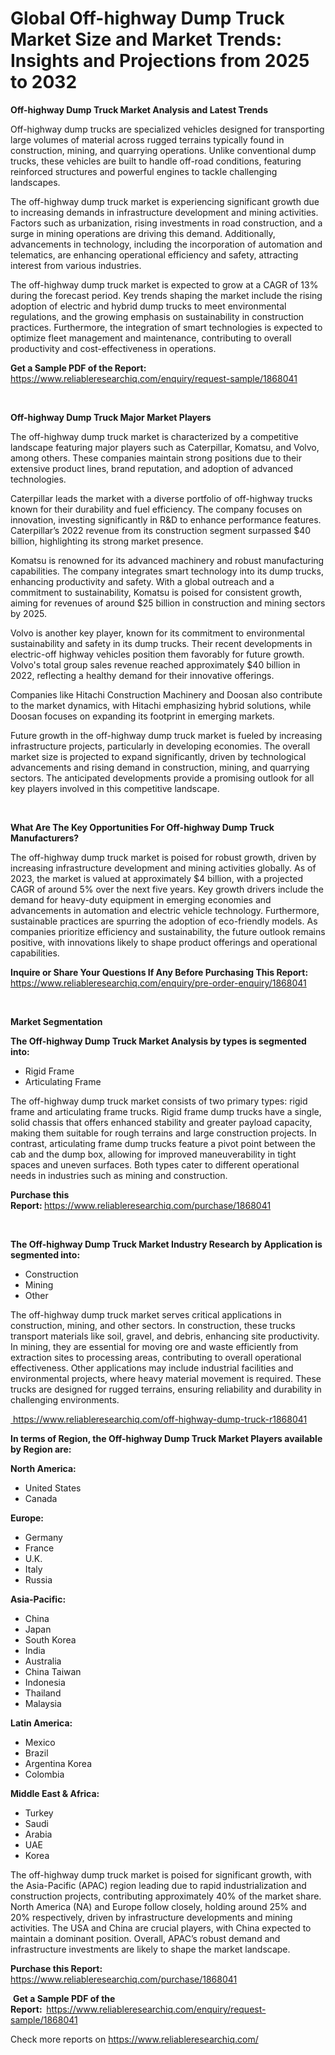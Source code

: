 <p><h1>Global Off-highway Dump Truck Market Size and Market Trends: Insights and Projections from 2025 to 2032</h1></p><p><strong>Off-highway Dump Truck Market Analysis and Latest Trends</strong></p>
<p><p>Off-highway dump trucks are specialized vehicles designed for transporting large volumes of material across rugged terrains typically found in construction, mining, and quarrying operations. Unlike conventional dump trucks, these vehicles are built to handle off-road conditions, featuring reinforced structures and powerful engines to tackle challenging landscapes.</p><p>The off-highway dump truck market is experiencing significant growth due to increasing demands in infrastructure development and mining activities. Factors such as urbanization, rising investments in road construction, and a surge in mining operations are driving this demand. Additionally, advancements in technology, including the incorporation of automation and telematics, are enhancing operational efficiency and safety, attracting interest from various industries.</p><p>The off-highway dump truck market is expected to grow at a CAGR of 13% during the forecast period. Key trends shaping the market include the rising adoption of electric and hybrid dump trucks to meet environmental regulations, and the growing emphasis on sustainability in construction practices. Furthermore, the integration of smart technologies is expected to optimize fleet management and maintenance, contributing to overall productivity and cost-effectiveness in operations.</p></p>
<p><strong>Get a Sample PDF of the Report:&nbsp;</strong> <a href="https://www.reliableresearchiq.com/enquiry/request-sample/1868041?utm_campaign=2947&utm_medium=2&utm_source=Github&utm_content=ia&utm_term=31032025&utm_id=off-highway-dump-truck">https://www.reliableresearchiq.com/enquiry/request-sample/1868041</a></p>
<p>&nbsp;</p>
<p><strong>Off-highway Dump Truck Major Market Players</strong></p>
<p><p>The off-highway dump truck market is characterized by a competitive landscape featuring major players such as Caterpillar, Komatsu, and Volvo, among others. These companies maintain strong positions due to their extensive product lines, brand reputation, and adoption of advanced technologies.</p><p>Caterpillar leads the market with a diverse portfolio of off-highway trucks known for their durability and fuel efficiency. The company focuses on innovation, investing significantly in R&D to enhance performance features. Caterpillar’s 2022 revenue from its construction segment surpassed $40 billion, highlighting its strong market presence.</p><p>Komatsu is renowned for its advanced machinery and robust manufacturing capabilities. The company integrates smart technology into its dump trucks, enhancing productivity and safety. With a global outreach and a commitment to sustainability, Komatsu is poised for consistent growth, aiming for revenues of around $25 billion in construction and mining sectors by 2025.</p><p>Volvo is another key player, known for its commitment to environmental sustainability and safety in its dump trucks. Their recent developments in electric-off highway vehicles position them favorably for future growth. Volvo's total group sales revenue reached approximately $40 billion in 2022, reflecting a healthy demand for their innovative offerings.</p><p>Companies like Hitachi Construction Machinery and Doosan also contribute to the market dynamics, with Hitachi emphasizing hybrid solutions, while Doosan focuses on expanding its footprint in emerging markets.</p><p>Future growth in the off-highway dump truck market is fueled by increasing infrastructure projects, particularly in developing economies. The overall market size is projected to expand significantly, driven by technological advancements and rising demand in construction, mining, and quarrying sectors. The anticipated developments provide a promising outlook for all key players involved in this competitive landscape.</p></p>
<p>&nbsp;</p>
<p><strong>What Are The Key Opportunities For Off-highway Dump Truck Manufacturers?</strong></p>
<p><p>The off-highway dump truck market is poised for robust growth, driven by increasing infrastructure development and mining activities globally. As of 2023, the market is valued at approximately $4 billion, with a projected CAGR of around 5% over the next five years. Key growth drivers include the demand for heavy-duty equipment in emerging economies and advancements in automation and electric vehicle technology. Furthermore, sustainable practices are spurring the adoption of eco-friendly models. As companies prioritize efficiency and sustainability, the future outlook remains positive, with innovations likely to shape product offerings and operational capabilities.</p></p>
<p><strong>Inquire or Share Your Questions If Any Before Purchasing This Report:</strong> <a href="https://www.reliableresearchiq.com/enquiry/pre-order-enquiry/1868041?utm_campaign=2947&utm_medium=2&utm_source=Github&utm_content=ia&utm_term=31032025&utm_id=off-highway-dump-truck">https://www.reliableresearchiq.com/enquiry/pre-order-enquiry/1868041</a></p>
<p>&nbsp;</p>
<p><strong>Market Segmentation</strong></p>
<p><strong>The Off-highway Dump Truck Market Analysis by types is segmented into:</strong></p>
<p><ul><li>Rigid Frame</li><li>Articulating Frame</li></ul></p>
<p><p>The off-highway dump truck market consists of two primary types: rigid frame and articulating frame trucks. Rigid frame dump trucks have a single, solid chassis that offers enhanced stability and greater payload capacity, making them suitable for rough terrains and large construction projects. In contrast, articulating frame dump trucks feature a pivot point between the cab and the dump box, allowing for improved maneuverability in tight spaces and uneven surfaces. Both types cater to different operational needs in industries such as mining and construction.</p></p>
<p><strong>Purchase this Report:&nbsp;</strong><a href="https://www.reliableresearchiq.com/purchase/1868041?utm_campaign=2947&utm_medium=2&utm_source=Github&utm_content=ia&utm_term=31032025&utm_id=off-highway-dump-truck">https://www.reliableresearchiq.com/purchase/1868041</a></p>
<p>&nbsp;</p>
<p><strong>The Off-highway Dump Truck Market Industry Research by Application is segmented into:</strong></p>
<p><ul><li>Construction</li><li>Mining</li><li>Other</li></ul></p>
<p><p>The off-highway dump truck market serves critical applications in construction, mining, and other sectors. In construction, these trucks transport materials like soil, gravel, and debris, enhancing site productivity. In mining, they are essential for moving ore and waste efficiently from extraction sites to processing areas, contributing to overall operational effectiveness. Other applications may include industrial facilities and environmental projects, where heavy material movement is required. These trucks are designed for rugged terrains, ensuring reliability and durability in challenging environments.</p></p>
<p><a href="https://www.reliableresearchiq.com/off-highway-dump-truck-r1868041?utm_campaign=2947&utm_medium=2&utm_source=Github&utm_content=ia&utm_term=31032025&utm_id=off-highway-dump-truck">&nbsp;https://www.reliableresearchiq.com/off-highway-dump-truck-r1868041</a></p>
<p><strong>In terms of Region, the Off-highway Dump Truck Market Players available by Region are:</strong></p>
<p>
    <p> <strong> North America: </strong>
        <ul>
            <li>United States</li>
            <li>Canada</li>
        </ul>
        </p> 
    <p> <strong> Europe: </strong>
        <ul>
            <li>Germany</li>
            <li>France</li>
            <li>U.K.</li>
            <li>Italy</li>
            <li>Russia</li>
        </ul>
        </p> 
    <p> <strong> Asia-Pacific: </strong>
        <ul>
            <li>China</li>
            <li>Japan</li>
            <li>South Korea</li>
            <li>India</li>
            <li>Australia</li>
            <li>China Taiwan</li>
            <li>Indonesia</li>
            <li>Thailand</li>
            <li>Malaysia</li>
        </ul>
        </p> 
    <p> <strong> Latin America: </strong>
        <ul>
            <li>Mexico</li>
            <li>Brazil</li>
            <li>Argentina Korea</li>
            <li>Colombia</li>
        </ul>
        </p> 
    <p> <strong> Middle East & Africa: </strong>
        <ul>
            <li>Turkey</li>
            <li>Saudi</li>
            <li>Arabia</li>
            <li>UAE</li>
            <li>Korea</li>
        </ul>
    </p>
    </p>
<p><p>The off-highway dump truck market is poised for significant growth, with the Asia-Pacific (APAC) region leading due to rapid industrialization and construction projects, contributing approximately 40% of the market share. North America (NA) and Europe follow closely, holding around 25% and 20% respectively, driven by infrastructure developments and mining activities. The USA and China are crucial players, with China expected to maintain a dominant position. Overall, APAC’s robust demand and infrastructure investments are likely to shape the market landscape.</p></p>
<p><strong>Purchase this Report: </strong><a href="https://www.reliableresearchiq.com/purchase/1868041?utm_campaign=2947&utm_medium=2&utm_source=Github&utm_content=ia&utm_term=31032025&utm_id=off-highway-dump-truck">https://www.reliableresearchiq.com/purchase/1868041</a></p>
<p>&nbsp;<strong>Get a Sample PDF of the Report:&nbsp;&nbsp;</strong><a href="https://www.reliableresearchiq.com/enquiry/request-sample/1868041?utm_campaign=2947&utm_medium=2&utm_source=Github&utm_content=ia&utm_term=31032025&utm_id=off-highway-dump-truck">https://www.reliableresearchiq.com/enquiry/request-sample/1868041</a></p>
<p><strong></strong></p>
<p>Check more reports on <a href="https://www.reliableresearchiq.com/?utm_campaign=2947&utm_medium=2&utm_source=Github&utm_content=ia&utm_term=31032025&utm_id=off-highway-dump-truck">https://www.reliableresearchiq.com/</a></p>